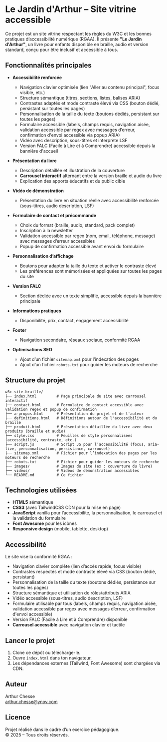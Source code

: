 # Le Jardin d'Arthur – Site vitrine accessible

Ce projet est un site vitrine respectant les règles du W3C et les bonnes pratiques d’accessibilité numérique (RGAA). Il présente **"Le Jardin d'Arthur"**, un livre pour enfants disponible en braille, audio et version standard, conçu pour être inclusif et accessible à tous.

## Fonctionnalités principales

- **Accessibilité renforcée**  
  - Navigation clavier optimisée (lien "Aller au contenu principal", focus visible, etc.)
  - Structure sémantique (titres, sections, listes, balises ARIA)
  - Contrastes adaptés et mode contraste élevé via CSS (bouton dédié, persistant sur toutes les pages)
  - Personnalisation de la taille du texte (boutons dédiés, persistant sur toutes les pages)
  - Formulaire accessible (labels, champs requis, navigation aisée, validation accessible par regex avec messages d’erreur, confirmation d'envoi accessible via popup ARIA)
  - Vidéo avec description, sous-titres et interprète LSF
  - Version FALC (Facile à Lire et à Comprendre) accessible depuis la bannière d'accueil

- **Présentation du livre**  
  - Description détaillée et illustration de la couverture
  - **Carrousel interactif** alternant entre la version braille et audio du livre
  - Explication des apports éducatifs et du public cible

- **Vidéo de démonstration**  
  - Présentation du livre en situation réelle avec accessibilité renforcée (sous-titres, audio description, LSF)

- **Formulaire de contact et précommande**  
  - Choix du format (braille, audio, standard, pack complet)
  - Inscription à la newsletter
  - Validation accessible par regex (nom, email, téléphone, message) avec messages d’erreur accessibles
  - Popup de confirmation accessible avant envoi du formulaire

- **Personnalisation d’affichage**
  - Boutons pour adapter la taille du texte et activer le contraste élevé
  - Les préférences sont mémorisées et appliquées sur toutes les pages du site

- **Version FALC**
  - Section dédiée avec un texte simplifié, accessible depuis la bannière principale

- **Informations pratiques**  
  - Disponibilité, prix, contact, engagement accessibilité

- **Footer**  
  - Navigation secondaire, réseaux sociaux, conformité RGAA

- **Optimisations SEO**
  - Ajout d’un fichier `sitemap.xml` pour l’indexation des pages
  - Ajout d’un fichier `robots.txt` pour guider les moteurs de recherche

## Structure du projet

```
w3c-site-braille/
├── index.html         # Page principale du site avec carrousel interactif
├── contact.html       # Formulaire de contact accessible avec validation regex et popup de confirmation
├── a-propos.html      # Présentation du projet et de l'auteur
├── definitions.html   # Définitions autour de l'accessibilité et du braille
├── produit.html       # Présentation détaillée du livre avec deux produits (braille et audio)
├── style.css          # Feuilles de style personnalisées (accessibilité, contraste, etc.)
├── script.js          # Script JS pour l’accessibilité (focus, aria-live, personnalisation, persistance, carrousel)
├── sitemap.xml        # Fichier pour l’indexation des pages par les moteurs de recherche
├── robots.txt         # Fichier pour guider les moteurs de recherche
├── images/            # Images du site (ex : couverture du livre)
├── videos/            # Vidéos de démonstration accessibles
└── README.md          # Ce fichier
```

## Technologies utilisées

- **HTML5** sémantique
- **CSS3** (avec TailwindCSS CDN pour la mise en page)
- **JavaScript** vanilla pour l’accessibilité, la personnalisation, le carrousel et la validation du formulaire
- **Font Awesome** pour les icônes
- **Responsive design** (mobile, tablette, desktop)

## Accessibilité

Le site vise la conformité RGAA :
- Navigation clavier complète (lien d’accès rapide, focus visible)
- Contrastes respectés et mode contraste élevé via CSS (bouton dédié, persistant)
- Personnalisation de la taille du texte (boutons dédiés, persistance sur toutes les pages)
- Structure sémantique et utilisation de rôles/attributs ARIA
- Vidéo accessible (sous-titres, audio description, LSF)
- Formulaire utilisable par tous (labels, champs requis, navigation aisée, validation accessible par regex avec messages d’erreur, confirmation d'envoi accessible)
- Version FALC (Facile à Lire et à Comprendre) disponible
- **Carrousel accessible** avec navigation clavier et tactile

## Lancer le projet

1. Clone ce dépôt ou télécharge-le.
2. Ouvre `index.html` dans ton navigateur.
3. Les dépendances externes (Tailwind, Font Awesome) sont chargées via CDN.

## Auteur

Arthur Chesse  
arthur.chesse@ynov.com

## Licence

Projet réalisé dans le cadre d’un exercice pédagogique.  
© 2025 – Tous droits réservés.